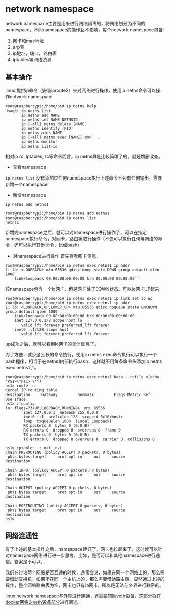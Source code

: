 # network namespace
network namespace主要是用来进行网络隔离的，将网络划分为不同的namespace，不同namespace的操作互不影响，每个network namespace包含:

1. 网卡和mac地址
2. arp表
3. ip地址，端口，路由表
4. iptables等网络资源

## 基本操作
linux 提供ip命令（安装iproute2）来对网络进行操作，使用ip netns命令可以操作network namespace

```
root@raspberrypi:/home/pi# ip netns help
Usage: ip netns list
       ip netns add NAME
       ip netns set NAME NETNSID
       ip [-all] netns delete [NAME]
       ip netns identify [PID]
       ip netns pids NAME
       ip [-all] netns exec [NAME] cmd ...
       ip netns monitor
       ip netns list-id

```
相对ip ro ,iptables, tc等命令而言，ip netns算是比较简单了的，就是增删改查。

- 查看namespace

`ip netns list`
没有添加过任何namespace执行上述命令不会有任何输出，需要新增一个namespace

- 新增namespace

`ip netns add netns1`

```
root@raspberrypi:/home/pi# ip netns add netns1
root@raspberrypi:/home/pi# ip netns list
netns1

```
新增完namespace之后，就可以对namespace进行操作了，可以在指定namespace执行命令，对网卡，路由等进行操作（不仅可以执行任何与网络的命令，还可以执行其他命令，比如bash）

- 对namespace进行操作
首先查看网卡信息，

```
root@raspberrypi:/home/pi# ip netns exec netns1 ip addr
1: lo: <LOOPBACK> mtu 65536 qdisc noop state DOWN group default qlen 1000
    link/loopback 00:00:00:00:00:00 brd 00:00:00:00:00:00```

```
该namespace包含一个lo网卡，但是网卡处于DOWN状态。可以lo网卡UP起来

```
root@raspberrypi:/home/pi# ip netns exec netns1 ip link set lo up
root@raspberrypi:/home/pi# ip netns exec netns1 ip addr
1: lo: <LOOPBACK,UP,LOWER_UP> mtu 65536 qdisc noqueue state UNKNOWN group default qlen 1000
    link/loopback 00:00:00:00:00:00 brd 00:00:00:00:00:00
    inet 127.0.0.1/8 scope host lo
       valid_lft forever preferred_lft forever
    inet6 ::1/128 scope host
       valid_lft forever preferred_lft forever
```
up成功之后，就可以看到lo网卡的具体信息了。

为了方便，减少这么长的命令执行，使用ip netns exec命令执行可以执行一个bash程序，相当于在netns1内部执行bash，这样就不用每条命令头添加ip netns exec netns1了。

```
root@raspberrypi:/home/pi# ip netns exec netns1 bash --rcfile <(echo "PS1=\"ns1> \"")
ns1> route -n
Kernel IP routing table
Destination     Gateway         Genmask         Flags Metric Ref    Use Iface
ns1> ifconfig
lo: flags=73<UP,LOOPBACK,RUNNING>  mtu 65536
        inet 127.0.0.1  netmask 255.0.0.0
        inet6 ::1  prefixlen 128  scopeid 0x10<host>
        loop  txqueuelen 1000  (Local Loopback)
        RX packets 0  bytes 0 (0.0 B)
        RX errors 0  dropped 0  overruns 0  frame 0
        TX packets 0  bytes 0 (0.0 B)
        TX errors 0  dropped 0 overruns 0  carrier 0  collisions 0

ns1> iptables -t nat -nvL
Chain PREROUTING (policy ACCEPT 0 packets, 0 bytes)
 pkts bytes target     prot opt in     out     source               destination

Chain INPUT (policy ACCEPT 0 packets, 0 bytes)
 pkts bytes target     prot opt in     out     source               destination

Chain OUTPUT (policy ACCEPT 0 packets, 0 bytes)
 pkts bytes target     prot opt in     out     source               destination

Chain POSTROUTING (policy ACCEPT 0 packets, 0 bytes)
 pkts bytes target     prot opt in     out     source               destination
ns1>
```

## 网络连通性
有了上述的基本操作之后，namespace建好了，网卡也拉起来了，这时候可以针对namespace网络进行进一步思考，比如，是否可以和其他namespace进行通信。答案是不可以。

我们在讨论两个网络是否互通的时候，通常会说，如果在同一个网络上的，那么需要借助交换机，如果不在同一个主机上的，那么需要借助路由器。显然通过上述的操作，整个网络路由表为空，网卡也只有lo网卡，所以是无法与外界进行联系的。

linux network namespace与外界进行连通，还需要辅助veth设备，这部分将在[docker网络之veth设备部分](docker网络之veth设备.md)进行阐述。

